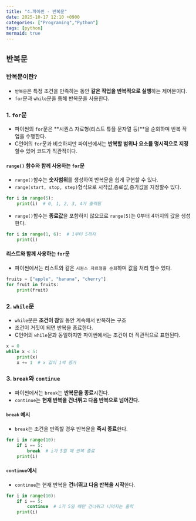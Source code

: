 ```yaml
---
title: "4.파이썬 - 반복문"
date: 2025-10-17 12:10 +0900
categories: ["Programing","Python"]
tags: [python]
mermaid: true
---
```

## 반복문
### 반복문이란?
- `반복문`은 특정 조건을 만족하는 동안 **같은 작업을 반복적으로 실행**하는 제어문이다.
- `for`문과 `while`문을 통해 반복문을 사용한다.
### 1. `for`문
- 파이썬의 `for`문은 **시퀀스 자료형(리스트 튜플 문자열 등)**을 순회하며 반복 작업을 수행한다.
- C언어의 `for`문과 비슷하지만 파이썬에서는 **반복할 범위나 요소를 명시적으로 지정**할수 있어 코드가 직관적이다. 
#### `range()` 함수와 함께 사용하는 `for`문
- `range()`함수는 **숫자범위**를 생성하여 반복문을 쉽게 구현할 수 있다.
- `range(start, stop, step)`형식으로 시작값,종료값,증가값을 지정할수 있다.

```python
for i in range(5):
    print(i)  # 0, 1, 2, 3, 4가 출력됨
```
- `range()`함수는 **종료값**을 포함하지 않으므로 `range(5)`는 0부터 4까지의 값을 생성한다.

```python
for i in range(1, 6):  # 1부터 5까지
    print(i)
```
#### 리스트와 함께 사용하는 `for`문 
- 파이썬에서는 리스트와 같은 `시퀀스 자료형을 순회`하며 값을 처리 할수 있다. 

```python
fruits = ["apple", "banana", "cherry"]
for fruit in fruits:
    print(fruit)
```

### 2. `while`문
- `while`문은 **조건이 참**일 동안 계속해서 반복하는 구조
- 조건이 거짓이 되면 반복을 종료한다.
- C언어의 `while`문과 동일하지만 파이썬에서는 조건이 더 직관적으로 표현된다. 

```python
x = 0
while x < 5:
    print(x)
    x += 1  # x 값이 1씩 증가
```
### 3. `break`와 `continue`
- 파이썬에서는 `break`는 **반복문을 종료**시킨다.
- `continue`는 **현재 반복을 건너뛰고 다음 반복으로 넘어간다.**

#### `break` 예시
- `break`는 조건을 만족할 경우 반복문을 **즉시 종료**한다. 

```python
for i in range(10):
    if i == 5:
        break  # i가 5일 때 반복 종료
    print(i)
```
#### `continue`예시 
- `continue`는 현재 반복을 **건너뛰고 다음 반복을 시작**한다.

```python
for i in range(10):
    if i == 5:
        continue  # i가 5일 때만 건너뛰고 나머지는 출력
    print(i)
```